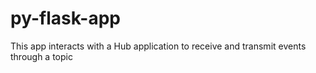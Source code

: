 # py-flask-app
This app interacts with a Hub application to receive and transmit events through a topic
